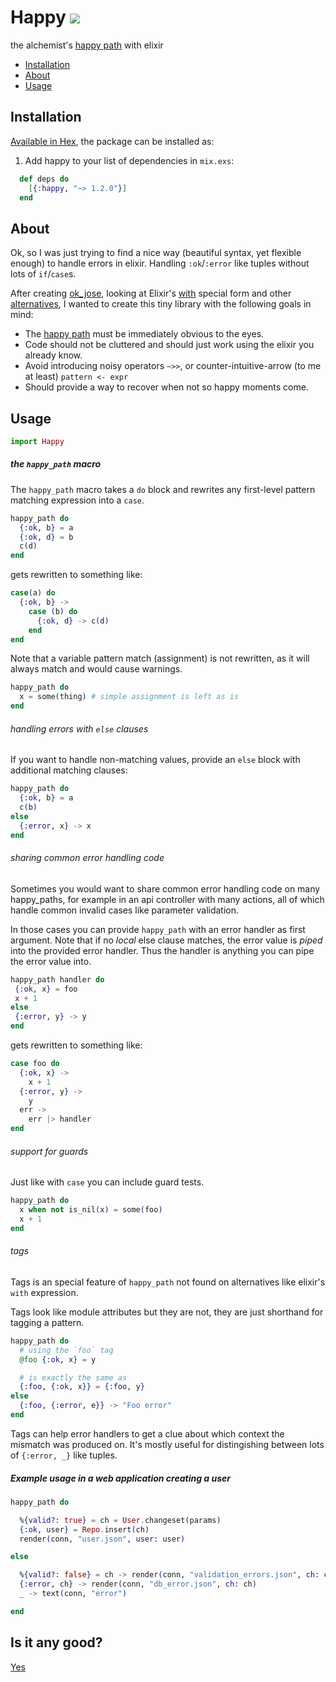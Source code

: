 # Happy <a href="https://travis-ci.org/vic/happy"><img src="https://travis-ci.org/vic/happy.svg"></a>

the alchemist's [happy path](https://en.wikipedia.org/wiki/Happy_path) with elixir

- [Installation](#installation)
- [About](#about)
- [Usage](#usage)

## Installation

[Available in Hex](https://hex.pm/packages/happy), the package can be installed as:

  1. Add happy to your list of dependencies in `mix.exs`:

```elixir
  def deps do
    [{:happy, "~> 1.2.0"}]
  end
```

## About

Ok, so I was just trying to find a nice way (beautiful syntax, yet flexible enough) to handle
errors in elixir. Handling `:ok`/`:error` like tuples without lots of `if`/`case`s.

After creating [ok_jose](https://github.com/vic/ok_jose), looking at Elixir's [with](http://elixir-lang.org/docs/stable/elixir/Kernel.SpecialForms.html#with/1) special form and other
[alternatives](https://github.com/ruby2elixir/plumber_girl), I wanted to create this tiny library with the
following goals in mind:

- The [happy path](https://en.wikipedia.org/wiki/Happy_path) must be immediately obvious to the eyes.
- Code should not be cluttered and should just work using the elixir you already know.
- Avoid introducing noisy operators `~>>`, or counter-intuitive-arrow (to me at least) `pattern <- expr`
- Should provide a way to recover when not so happy moments come.

## Usage

```elixir
import Happy
```

##### the `happy_path` macro

The `happy_path` macro takes a `do` block and rewrites any first-level pattern matching expression into a `case`.

```elixir
happy_path do
  {:ok, b} = a
  {:ok, d} = b
  c(d)
end
```

gets rewritten to something like:

```elixir
case(a) do
  {:ok, b} ->
    case (b) do
      {:ok, d} -> c(d)
    end
end
```

Note that a variable pattern match (assignment) is not
rewritten, as it will always match and would cause warnings.

```elixir
happy_path do
  x = some(thing) # simple assignment is left as is
end
```

###### handling errors with `else` clauses

If you want to handle non-matching values,
provide an `else` block with additional
matching clauses:

```elixir
happy_path do
  {:ok, b} = a
  c(b)
else
  {:error, x} -> x
end
```

###### sharing common error handling code


Sometimes you would want to share common error handling
code on many happy_paths, for example in an api controller 
with many actions, all of which handle common invalid cases
like parameter validation.

In those cases you can provide `happy_path` with an
error handler as first argument. Note that if no _local_
else clause matches, the error value is *piped* into 
the provided error handler. Thus the handler is anything
you can pipe the error value into.

```elixir
happy_path handler do 
 {:ok, x} = foo
 x + 1
else
 {:error, y} -> y
end
```

gets rewritten to something like:

```elixir
case foo do
  {:ok, x} -> 
    x + 1
  {:error, y} ->
    y
  err -> 
    err |> handler
end
```

###### support for guards

Just like with `case` you can include guard tests.

```elixir
happy_path do
  x when not is_nil(x) = some(foo)
  x + 1
end
```

###### tags

Tags is an special feature of `happy_path` not found on
alternatives like elixir's `with` expression.

Tags look like module attributes but they are not, they
are just shorthand for tagging a pattern.

```elixir
happy_path do
  # using the `foo` tag
  @foo {:ok, x} = y

  # is exactly the same as
  {:foo, {:ok, x}} = {:foo, y}
else
  {:foo, {:error, e}} -> "Foo error"
end
```

Tags can help error handlers to get a clue about which
context the mismatch was produced on. It's mostly useful
for distingishing between lots of `{:error, _}` like tuples.


##### Example usage in a web application creating a user

```elixir
happy_path do

  %{valid?: true} = ch = User.changeset(params)
  {:ok, user} = Repo.insert(ch)
  render(conn, "user.json", user: user)

else

  %{valid?: false} = ch -> render(conn, "validation_errors.json", ch: ch)
  {:error, ch} -> render(conn, "db_error.json", ch: ch)
  _ -> text(conn, "error")

end
```



## Is it any good?

[Yes](https://news.ycombinator.com/item?id=3067434)

